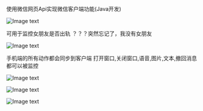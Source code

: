 使用微信网页Api实现微信客户端功能(Java开发)

![Image text](http://basekit.oss-cn-hangzhou.aliyuncs.com/github/emoji.qpic2.png)

可用于监控女朋友是否出轨
？？？突然忘记了，我没有女朋友

![Image text](http://basekit.oss-cn-hangzhou.aliyuncs.com/github/emoji.qpic1.gif)

手机端的所有动作都会同步到客户端
打开窗口,关闭窗口,语音,图片,文本,撤回消息 都可以被监控

![Image text](http://basekit.oss-cn-hangzhou.aliyuncs.com/github/qunliao.bmp)

![Image text](http://basekit.oss-cn-hangzhou.aliyuncs.com/github/tupian.bmp)

![Image text](http://basekit.oss-cn-hangzhou.aliyuncs.com/github/yuyin.bmp)

